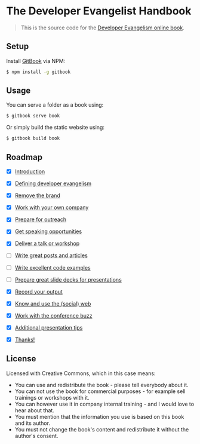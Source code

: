 # The Developer Evangelist Handbook

> This is the source code for the [Developer Evangelism online book](http://developer-evangelism.com).

## Setup

Install [GitBook](https://github.com/GitbookIO/gitbook) via NPM:

```sh
$ npm install -g gitbook
```

## Usage

You can serve a folder as a book using:

```sh
$ gitbook serve book
```

Or simply build the static website using:

```sh
$ gitbook build book
```

## Roadmap

- [x] [Introduction](book/README.md)
- [x] [Defining developer evangelism](book/definition.md)
- [x] [Remove the brand](book/brand-and-competition.md)
- [x] [Work with your own company](book/internal.md)
- [x] [Prepare for outreach](book/outreach.md)
- [x] [Get speaking opportunities](book/speaking-opportunities.md)
- [x] [Deliver a talk or workshop](book/delivery.md)
- [ ] [Write great posts and articles](book/writing.md)
- [ ] [Write excellent code examples](book/code.md)
- [ ] [Prepare great slide decks for presentations](book/slides.md)
- [x] [Record your output](book/record.md)
- [x] [Know and use the (social) web](book/web.md)
- [x] [Work with the conference buzz](book/conferences.md)
- [x] [Additional presentation tips](book/tips.md)
- [x] [Thanks!](book/thanks.md)



## License

Licensed with Creative Commons, which in this case means:

* You can use and redistribute the book - please tell everybody about it.
* You can not use the book for commercial purposes - for example sell trainings or workshops with it.
* You can however use it in company internal training - and I would love to hear about that.
* You must mention that the information you use is based on this book and its author.
* You must not change the book's content and redistribute it without the author's consent.
